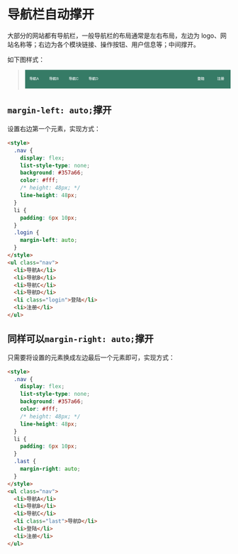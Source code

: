 # 导航栏自动撑开

大部分的网站都有导航栏，一般导航栏的布局通常是左右布局，左边为 logo、网站名称等；右边为各个模块链接、操作按钮、用户信息等；中间撑开。

如下图样式：

> ![导航栏](media/16774785383433.jpg "导航栏")

## `margin-left: auto;`撑开

设置右边第一个元素，实现方式：

```html livecode
<style>
  .nav {
    display: flex;
    list-style-type: none;
    background: #357a66;
    color: #fff;
    /* height: 48px; */
    line-height: 48px;
  }
  li {
    padding: 6px 10px;
  }
  .login {
    margin-left: auto;
  }
</style>
<ul class="nav">
  <li>导航A</li>
  <li>导航B</li>
  <li>导航C</li>
  <li>导航D</li>
  <li class="login">登陆</li>
  <li>注册</li>
</ul>
```

## 同样可以`margin-right: auto;`撑开

只需要将设置的元素换成左边最后一个元素即可，实现方式：

```html livecode
<style>
  .nav {
    display: flex;
    list-style-type: none;
    background: #357a66;
    color: #fff;
    /* height: 48px; */
    line-height: 48px;
  }
  li {
    padding: 6px 10px;
  }
  .last {
    margin-right: auto;
  }
</style>
<ul class="nav">
  <li>导航A</li>
  <li>导航B</li>
  <li>导航C</li>
  <li class="last">导航D</li>
  <li>登陆</li>
  <li>注册</li>
</ul>
```

<style scoped>
img[title="导航栏"] {
  width: 720px;
}
</style>

